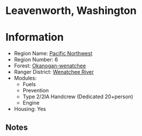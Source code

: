 
Leavenworth, Washington
=======================
  
# Information  
* Region Name: [Pacific Northwest]()  
* Region Number: 6  
* Forest: [Okanogan-wenatchee](http://www.fs.usda.gov/okawen)  
* Ranger District: [Wenatchee River]()  
* Modules:  
  - Fuels  
  - Prevention  
  - Type 2/2IA Handcrew  (Dedicated 20+person)  
  - Engine  
* Housing: Yes  
  
## Notes

